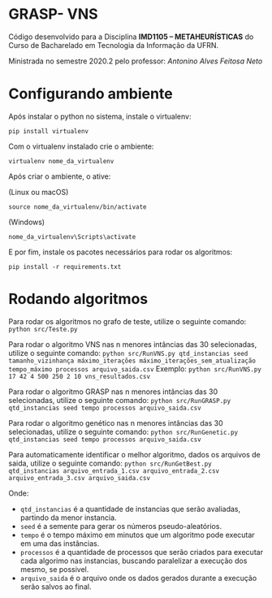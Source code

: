 # GRASP- VNS
Código desenvolvido para a Disciplina **IMD1105 – METAHEURÍSTICAS** do Curso de Bacharelado em Tecnologia da Informação da UFRN.

Ministrada no semestre 2020.2 pelo professor: *Antonino Alves Feitosa Neto*

# Configurando ambiente
Após instalar o python no sistema, instale o virtualenv:

```pip install virtualenv```

Com o virtualenv instalado crie o ambiente:

```virtualenv nome_da_virtualenv```

Após criar o ambiente, o ative:

(Linux ou macOS)

```source nome_da_virtualenv/bin/activate```

(Windows)

```nome_da_virtualenv\Scripts\activate```

E por fim, instale os pacotes necessários para rodar os algoritmos:

```pip install -r requirements.txt```


# Rodando algoritmos

Para rodar os algoritmos no grafo de teste, utilize o seguinte comando:
```python src/Teste.py```

Para rodar o algoritmo VNS nas n menores intâncias das 30 selecionadas, utilize o seguinte comando:
```python src/RunVNS.py qtd_instancias seed tamanho_vizinhança máximo_iterações máximo_iterações_sem_atualização tempo_máximo processos arquivo_saida.csv```
Exemplo:
```python src/RunVNS.py 17 42 4 500 250 2 10 vns_resultados.csv```

Para rodar o algoritmo GRASP nas n menores intâncias das 30 selecionadas, utilize o seguinte comando:
```python src/RunGRASP.py qtd_instancias seed tempo processos arquivo_saida.csv```

Para rodar o algoritmo genético nas n menores intâncias das 30 selecionadas, utilize o seguinte comando:
```python src/RunGenetic.py qtd_instancias seed tempo processos arquivo_saida.csv```

Para automaticamente identificar o melhor algoritmo, dados os arquivos de saida, utilize o seguinte comando:
```python src/RunGetBest.py qtd_instancias arquivo_entrada_1.csv arquivo_entrada_2.csv arquivo_entrada_3.csv arquivo_saida.csv```

Onde:
* ```qtd_instancias``` é a quantidade de instancias que serão avaliadas, partindo da menor instancia.
* ```seed``` é a semente para gerar os números pseudo-aleatórios.
* ```tempo``` é o tempo máximo em minutos que um algoritmo pode executar em uma das instâncias.
* ```processos``` é a quantidade de processos que serão criados para executar cada algorimo nas instancias, buscando paralelizar a execução dos mesmo, se possivel.
* ```arquivo_saida``` é o arquivo onde os dados gerados durante a execução serão salvos ao final.




